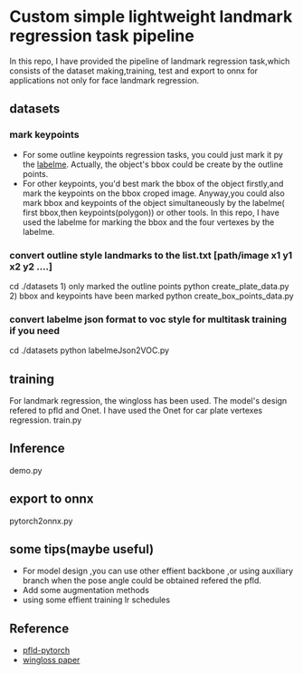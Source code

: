 # Custom simple lightweight landmark regression task pipeline
   In this repo, I have provided the pipeline of landmark regression task,which consists of the dataset making,training,
   test and export to onnx for applications not only for face landmark regression.
## datasets
	
### mark keypoints 
 * For some outline keypoints regression tasks, you could just mark it py the [labelme](https://github.com/wkentaro/labelme). Actually, the object's bbox could be create by the outline points.
 * For other keypoints, you'd best mark the bbox of the object firstly,and mark the keypoints on the bbox croped image. Anyway,you could also mark bbox and 
 keypoints of the object simultaneously by the labelme( first bbox,then keypoints(polygon)) or other tools. In this repo, I have used the labelme for marking
 the bbox and the four vertexes by the labelme.
 
### convert outline style landmarks to the list.txt [path/image x1 y1 x2 y2 ....] 
  cd ./datasets
    1) only marked the outline points
	   python create_plate_data.py
    2) bbox and keypoints have been marked
       python create_box_points_data.py
	   
### convert labelme json format to voc style for multitask training if you need
   cd ./datasets 
   python labelmeJson2VOC.py
	
## training
   For landmark regression, the wingloss has been used. The model's design refered to pfld and Onet. I have used the Onet for car plate vertexes regression.
   train.py
## Inference
   demo.py
## export to onnx
   pytorch2onnx.py
   
## some tips(maybe useful)
 * For model design ,you can use other effient backbone ,or using auxiliary branch when the pose angle could be obtained refered the pfld.
 * Add some augmentation methods
 * using some effient training lr schedules 

## Reference
 * [pfld-pytorch](https://github.com/polarisZhao/PFLD-pytorch)
 * [wingloss paper](https://arxiv.org/abs/1711.06753)
	
	
	
   
	
	
  
